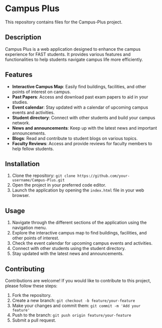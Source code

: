 # Campus Plus

This repository contains files for the Campus-Plus project.

## Description

Campus Plus is a web application designed to enhance the campus experience for FAST students. It provides various features and functionalities to help students navigate campus life more efficiently.

## Features

- **Interactive Campus Map**: Easily find buildings, facilities, and other points of interest on campus.
- **Past Papers**: Access and download past exam papers to aid in your studies.
- **Event calendar**: Stay updated with a calendar of upcoming campus events and activities.
- **Student directory**: Connect with other students and build your campus network. 
- **News and announcements**: Keep up with the latest news and important announcements.
- **Blogs**: Read and contribute to student blogs on various topics.
- **Faculty Reviews**: Access and provide reviews for faculty members to help fellow students.


## Installation

1. Clone the repository: `git clone https://github.com/your-username/Campus-Plus.git`
2. Open the project in your preferred code editor.
3. Launch the application by opening the `index.html` file in your web browser.

## Usage

1. Navigate through the different sections of the application using the navigation menu.
2. Explore the interactive campus map to find buildings, facilities, and other points of interest.
3. Check the event calendar for upcoming campus events and activities.
4. Connect with other students using the student directory.
5. Stay updated with the latest news and announcements.

## Contributing

Contributions are welcome! If you would like to contribute to this project, please follow these steps:

1. Fork the repository.
2. Create a new branch: `git checkout -b feature/your-feature`
3. Make your changes and commit them: `git commit -m 'Add your feature'`
4. Push to the branch: `git push origin feature/your-feature`
5. Submit a pull request.
